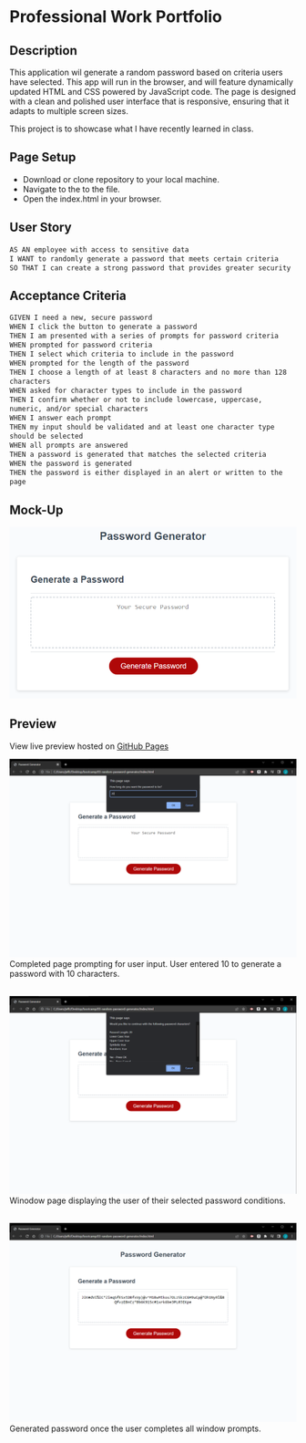 # Professional Work Portfolio

## Description

This application wil generate a random password based on criteria users have selected. This app will run in the browser, and will feature dynamically updated HTML and CSS powered by JavaScript code. The page is designed with a clean and polished user interface that is responsive, ensuring that it adapts to multiple screen sizes. 

This project is to showcase what I have recently learned in class.


## Page Setup

- Download or clone repository to your local machine. 
- Navigate to the to the file. 
- Open the index.html in your browser. 


## User Story
```
AS AN employee with access to sensitive data
I WANT to randomly generate a password that meets certain criteria
SO THAT I can create a strong password that provides greater security
```


## Acceptance Criteria 

```
GIVEN I need a new, secure password
WHEN I click the button to generate a password
THEN I am presented with a series of prompts for password criteria
WHEN prompted for password criteria
THEN I select which criteria to include in the password
WHEN prompted for the length of the password
THEN I choose a length of at least 8 characters and no more than 128 characters
WHEN asked for character types to include in the password
THEN I confirm whether or not to include lowercase, uppercase, numeric, and/or special characters
WHEN I answer each prompt
THEN my input should be validated and at least one character type should be selected
WHEN all prompts are answered
THEN a password is generated that matches the selected criteria
WHEN the password is generated
THEN the password is either displayed in an alert or written to the page
```
## Mock-Up

![alt text](/assets/images/readme-mockup.png)

## Preview

View live preview hosted on [GitHub Pages](https://jeffreyvicente.github.io/03-random-password-generator/)

![alt text](/assets/images/readme-page-screenshot-02.png)
Completed page prompting for user input. User entered 10 to generate a password with 10 characters. <br><br>

![alt text](/assets/images/readme-page-screenshot-03.png)
Winodow page displaying the user of their selected password conditions. <br><br>

![alt text](/assets/images/readme-page-screenshot-04.png)
Generated password once the user completes all window prompts.




